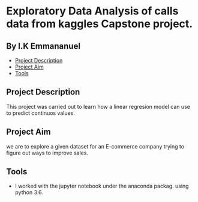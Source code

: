 # Exploratory Data Analysis of calls data from kaggles Capstone project. 
## By I.K Emmananuel

* [Project Description](#ProjectDescription)
* [Project Aim](#ProjectAim)
* [Tools](#Tools)

## Project Description
This project was carried out to learn how a linear regresion model can use to predict continuos values. 

## Project Aim
we are to explore a given dataset for an E-commerce company trying to figure out ways to improve sales. 
 
 ## Tools 
 
 * I worked with the jupyter notebook under the anaconda packag. using python 3.6.  
 
